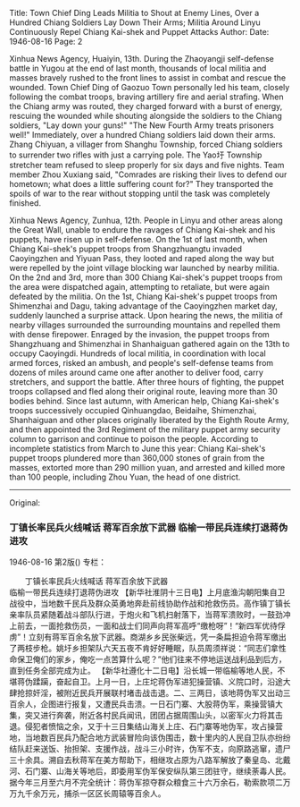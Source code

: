 Title: Town Chief Ding Leads Militia to Shout at Enemy Lines, Over a Hundred Chiang Soldiers Lay Down Their Arms; Militia Around Linyu Continuously Repel Chiang Kai-shek and Puppet Attacks
Author:
Date: 1946-08-16
Page: 2

Xinhua News Agency, Huaiyin, 13th. During the Zhaoyangji self-defense battle in Yugou at the end of last month, thousands of local militia and masses bravely rushed to the front lines to assist in combat and rescue the wounded. Town Chief Ding of Gaozuo Town personally led his team, closely following the combat troops, braving artillery fire and aerial strafing. When the Chiang army was routed, they charged forward with a burst of energy, rescuing the wounded while shouting alongside the soldiers to the Chiang soldiers, "Lay down your guns!" "The New Fourth Army treats prisoners well!" Immediately, over a hundred Chiang soldiers laid down their arms. Zhang Chiyuan, a villager from Shanghu Township, forced Chiang soldiers to surrender two rifles with just a carrying pole. The Yao圩 Township stretcher team refused to sleep properly for six days and five nights. Team member Zhou Xuxiang said, "Comrades are risking their lives to defend our hometown; what does a little suffering count for?" They transported the spoils of war to the rear without stopping until the task was completely finished.

Xinhua News Agency, Zunhua, 12th. People in Linyu and other areas along the Great Wall, unable to endure the ravages of Chiang Kai-shek and his puppets, have risen up in self-defense. On the 1st of last month, when Chiang Kai-shek's puppet troops from Shangzhuangtu invaded Caoyingzhen and Yiyuan Pass, they looted and raped along the way but were repelled by the joint village blocking war launched by nearby militia. On the 2nd and 3rd, more than 300 Chiang Kai-shek's puppet troops from the area were dispatched again, attempting to retaliate, but were again defeated by the militia. On the 1st, Chiang Kai-shek's puppet troops from Shimenzhai and Dagu, taking advantage of the Caoyingzhen market day, suddenly launched a surprise attack. Upon hearing the news, the militia of nearby villages surrounded the surrounding mountains and repelled them with dense firepower. Enraged by the invasion, the puppet troops from Shangzhuang and Shimenzhai in Shanhaiguan gathered again on the 13th to occupy Caoyingdi. Hundreds of local militia, in coordination with local armed forces, risked an ambush, and people's self-defense teams from dozens of miles around came one after another to deliver food, carry stretchers, and support the battle. After three hours of fighting, the puppet troops collapsed and fled along their original route, leaving more than 30 bodies behind. Since last autumn, with American help, Chiang Kai-shek's troops successively occupied Qinhuangdao, Beidaihe, Shimenzhai, Shanhaiguan and other places originally liberated by the Eighth Route Army, and then appointed the 3rd Regiment of the military puppet army security column to garrison and continue to poison the people. According to incomplete statistics from March to June this year: Chiang Kai-shek's puppet troops plundered more than 360,000 stones of grain from the masses, extorted more than 290 million yuan, and arrested and killed more than 100 people, including Zhou Yuan, the head of one district.



<hr /> 

Original: 


### 丁镇长率民兵火线喊话  蒋军百余放下武器  临榆一带民兵连续打退蒋伪进攻

1946-08-16
第2版()
专栏：

　　丁镇长率民兵火线喊话
    蒋军百余放下武器         
    临榆一带民兵连续打退蒋伪进攻
    【新华社淮阴十三日电】上月底渔沟朝阳集自卫战役中，当地数千民兵及群众英勇地奔赴前线协助作战和抢救伤员。高作镇丁镇长亲率队员紧随着战斗部队行进，于炮火和飞机扫射落下，当蒋军溃败时，一鼓劲冲上前去，一面抢救伤员，一面和战士们同声向蒋军高呼“缴枪呀”！“新四军优待俘虏”！立刻有蒋军百余名放下武器。商湖乡乡民张柴远，凭一条扁担迫令蒋军缴出了两枝步枪。姚圩乡担架队六天五夜不肯好好睡眠，队员周须祥说：“同志们拿性命保卫俺们的家乡，俺吃一点苦算什么呢？”他们往来不停地运送战利品到后方，直到任务全部完成为止。
    【新华社遵化十二日电】沿长城一带临榆等地人民，不堪蒋伪蹂躏，奋起自卫。上月一日，上庄坨蒋伪军进犯操营镇、义院口时，沿途大肆抢掠奸淫，被附近民兵开展联村堵击战击退。二、三两日，该地蒋伪军又出动三百余人，企图进行报复，又遭民兵击溃。一日石门寨、大股蒋伪军，乘操营镇大集，突又进行奔袭，附近各村民兵闻讯，团团占据周围山头，以密军火力将其击退。侵犯者愤恼之余，又于十三日集结山海关上庄、石门寨等地伪军，攻占操营地，当地数百民兵乃配合地方武装冒险向该伪围击，数十里内的人民自卫队亦纷纷结队赶来送饭、抬担架、支援作战，战斗三小时许，伪军不支，向原路逃窜，遗尸三十余具。溯自去秋蒋军在美方帮助下，相继攻占原为八路军解放了秦皇岛、北戴河、石门寨、山海关等地后，即委用军伪军保安纵队第三团驻守，继续荼毒人民。据今年三月至六月不完全统计：蒋伪军掠夺群众粮食三十六万余石，勒索款项二万万九千余万元，捕杀一区区长周辕等百余人。
